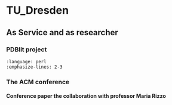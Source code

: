 # TU_Dresden

## As Service and as researcher

### PDBlit project

```{literalinclude} extractCitedAA.pl
:language: perl
:emphasize-lines: 2-3
```


### The ACM conference

#### Conference paper the collaboration with professor Maria Rizzo

